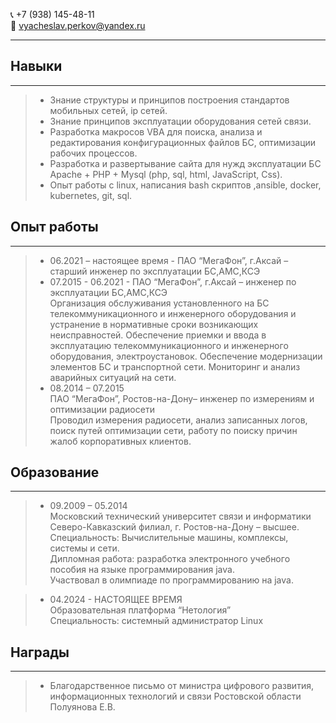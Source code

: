 📞 +7 (938) 145-48-11  
📧 vyacheslav.perkov@yandex.ru
* * *

## Навыки
* * *
> * Знание структуры и принципов построения стандартов мобильных сетей, ip сетей.
> * Знание принципов эксплуатации оборудования сетей связи.
> * Разработка макросов VBA для поиска, анализа и редактирования конфигурационных файлов БС, оптимизации рабочих процессов.
> * Разработка и развертывание сайта для нужд эксплуатации БС Apache + PHP + Mysql (php, sql, html, JavaScript, Css).
> * Опыт работы с linux, написания bash скриптов ,ansible, docker, kubernetes, git, sql.

## Опыт работы
* * *
> * 06.2021 – настоящее время - ПАО “МегаФон”, г.Аксай – старший инженер по эксплуатации БС,АМС,КСЭ  
> * 07.2015 - 06.2021 - ПАО “МегаФон”, г.Аксай – инженер по эксплуатации БС,АМС,КСЭ  
> Организация обслуживания установленного на БС телекоммуникационного и инженерного оборудования и устранение в нормативные сроки возникающих неисправностей.
> Обеспечение приемки и ввода в эксплуатацию телекоммуникационного и инженерного оборудования, электроустановок.
> Обеспечение модернизации элементов БС и транспортной сети.
> Мониторинг и анализ аварийных ситуаций на сети.  
> * 08.2014 – 07.2015  
> ПАО “МегаФон”, Ростов-на-Дону– инженер по измерениям и оптимизации радиосети  
> Проводил измерения радиосети, анализ записанных логов, поиск путей оптимизации сети, работу по  поиску причин жалоб корпоративных клиентов.  

##  Образование
* * *
> * 09.2009 – 05.2014  
> Московский технический университет связи и информатики Северо-Кавказский филиал, г. Ростов-на-Дону – высшее.  
> Специальность: Вычислительные машины, комплексы, системы и сети.  
> Дипломная работа: разработка электронного учебного пособия на языке программирования java.  
> Участвовал в олимпиаде по программированию на java.  

> * 04.2024 - НАСТОЯЩЕЕ ВРЕМЯ  
> Образовательная платформа “Нетология”  
> Специальность: системный администратор Linux  

## Награды
* * *
>   
> * Благодарственное письмо от министра цифрового развития, информационных технологий и связи Ростовской области Полуянова Е.В.  
>   
